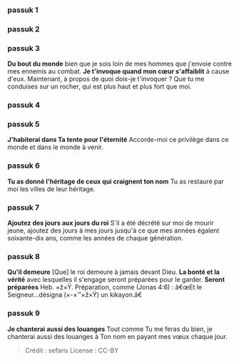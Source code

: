 
### passuk 1

### passuk 2

### passuk 3
<b>Du bout du monde</b> bien que je sois loin de mes hommes que j'envoie contre mes ennemis au combat.
<b>Je t'invoque quand mon cœur s'affaiblit</b> à cause d'eux. Maintenant, à propos de quoi dois-je t'invoquer ? Que tu me conduises sur un rocher, qui est plus haut et plus fort que moi.

### passuk 4

### passuk 5
<b>J'habiterai dans Ta tente pour l'éternité</b> Accorde-moi ce privilège dans ce monde et dans le monde à venir.

### passuk 6
<b>Tu as donné l'héritage de ceux qui craignent ton nom</b> Tu as restauré par moi les villes de leur héritage.

### passuk 7
<b>Ajoutez des jours aux jours du roi</b> S'il a été décrété sur moi de mourir jeune, ajoutez des jours à mes jours jusqu'à ce que mes années égalent soixante-dix ans, comme les années de chaque génération.

### passuk 8
<b>Qu'il demeure</b> [Que] le roi demeure à jamais devant Dieu.
<b>La bonté et la vérité</b> avec lesquelles il s'engage seront préparées pour le garder.
<b>Seront préparées</b> Heb. ×ž×Ÿ. Préparation, comme (Jonas 4:6) : â€œEt le Seigneur...désigna (×-×™×ž×Ÿ) un kikayon.â€

### passuk 9
<b>Je chanterai aussi des louanges</b> Tout comme Tu me feras du bien, je chanterai aussi des louanges à Ton nom en payant mes vœux chaque jour.

>Crédit : sefaris
>License : CC-BY